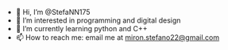 - 👋 Hi, I’m @StefaNN175
- 👀 I’m interested in programming and digital design
- 🌱 I’m currently learning python and C++
- 📫 How to reach me: email me at miron.stefano22@gmail.com

<!---
StefaNN175/StefaNN175 is a ✨ special ✨ repository because its `README.md` (this file) appears on your GitHub profile.
You can click the Preview link to take a look at your changes.
--->
